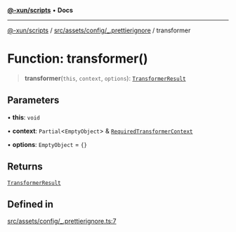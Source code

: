 [**@-xun/scripts**](../../../../../README.md) • **Docs**

***

[@-xun/scripts](../../../../../README.md) / [src/assets/config/\_.prettierignore](../README.md) / transformer

# Function: transformer()

> **transformer**(`this`, `context`, `options`): [`TransformerResult`](../../../type-aliases/TransformerResult.md)

## Parameters

• **this**: `void`

• **context**: `Partial`\<`EmptyObject`\> & [`RequiredTransformerContext`](../../../type-aliases/RequiredTransformerContext.md)

• **options**: `EmptyObject` = `{}`

## Returns

[`TransformerResult`](../../../type-aliases/TransformerResult.md)

## Defined in

[src/assets/config/\_.prettierignore.ts:7](https://github.com/Xunnamius/xscripts/blob/ca4900adafe61fe400aec55151e46f5130a666a6/src/assets/config/_.prettierignore.ts#L7)
